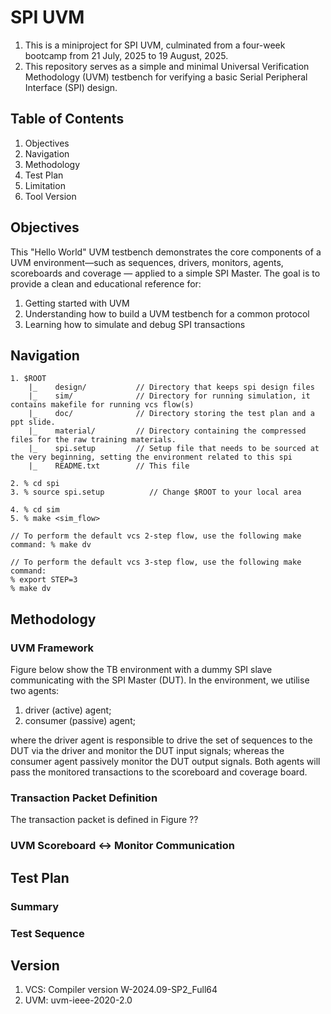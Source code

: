# SPI UVM
1. This is a miniproject for SPI UVM, culminated from a four-week bootcamp from 21 July, 2025 to 19 August, 2025.
2. This repository serves as a simple and minimal Universal Verification Methodology (UVM) testbench for verifying a basic Serial Peripheral Interface (SPI) design.

## Table of Contents
1. Objectives
2. Navigation
3. Methodology
4. Test Plan
5. Limitation
6. Tool Version

## Objectives
This "Hello World" UVM testbench demonstrates the core components of a UVM environment—such as sequences, drivers, monitors, agents, scoreboards and coverage — applied to a simple SPI Master. The goal is to provide a clean and educational reference for:
1. Getting started with UVM
2. Understanding how to build a UVM testbench for a common protocol
3. Learning how to simulate and debug SPI transactions

## Navigation
```
1. $ROOT
    |_    design/           // Directory that keeps spi design files
    |_    sim/              // Directory for running simulation, it contains makefile for running vcs flow(s)
	|_	  doc/				// Directory storing the test plan and a ppt slide.
	|_ 	  material/			// Directory containing the compressed files for the raw training materials.
    |_    spi.setup         // Setup file that needs to be sourced at the very beginning, setting the environment related to this spi
    |_    README.txt        // This file

2. % cd spi
3. % source spi.setup          // Change $ROOT to your local area

4. % cd sim
5. % make <sim_flow>

// To perform the default vcs 2-step flow, use the following make command: % make dv

// To perform the default vcs 3-step flow, use the following make command:
% export STEP=3
% make dv

```

## Methodology
### UVM Framework
Figure below show the TB environment with a dummy SPI slave communicating with the SPI Master (DUT). In the environment, we utilise two agents: 
1. driver (active) agent;
2. consumer (passive) agent;

where the driver agent is responsible to drive the set of sequences to the DUT via the driver and monitor the DUT input signals; whereas the consumer agent passively monitor the DUT output signals. Both agents will pass the monitored transactions to the scoreboard and coverage board.

### Transaction Packet Definition
The transaction packet is defined in Figure ??


### UVM Scoreboard <-> Monitor Communication



## Test Plan
### Summary

### Test Sequence


## Version
1. VCS: Compiler version W-2024.09-SP2_Full64
2. UVM: uvm-ieee-2020-2.0
